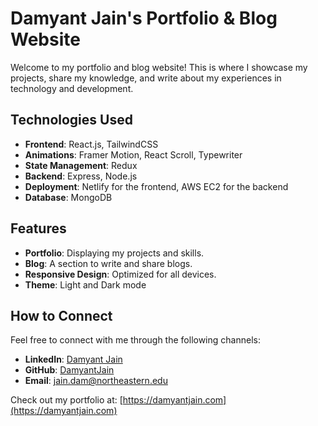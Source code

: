 # Damyant Jain's Portfolio & Blog Website

Welcome to my portfolio and blog website! This is where I showcase my projects, share my knowledge, and write about my experiences in technology and development.

## Technologies Used

- **Frontend**: React.js, TailwindCSS
- **Animations**: Framer Motion, React Scroll, Typewriter
- **State Management**: Redux
- **Backend**: Express, Node.js
- **Deployment**: Netlify for the frontend, AWS EC2 for the backend
- **Database**: MongoDB

## Features

- **Portfolio**: Displaying my projects and skills.
- **Blog**: A section to write and share blogs.
- **Responsive Design**: Optimized for all devices.
- **Theme**: Light and Dark mode

## How to Connect

Feel free to connect with me through the following channels:

- **LinkedIn**: [Damyant Jain](https://www.linkedin.com/in/damyantjain)
- **GitHub**: [DamyantJain](https://github.com/damyantjain)
- **Email**: jain.dam@northeastern.edu

Check out my portfolio at: [https://damyantjain.com](https://damyantjain.com)
